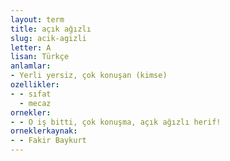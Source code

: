 ```yaml
---
layout: term
title: açık ağızlı
slug: acik-agizli
letter: A
lisan: Türkçe
anlamlar:
- Yerli yersiz, çok konuşan (kimse)
ozellikler:
- - sıfat
  - mecaz
ornekler:
- - O iş bitti, çok konuşma, açık ağızlı herif!
orneklerkaynak:
- - Fakir Baykurt
---
```

